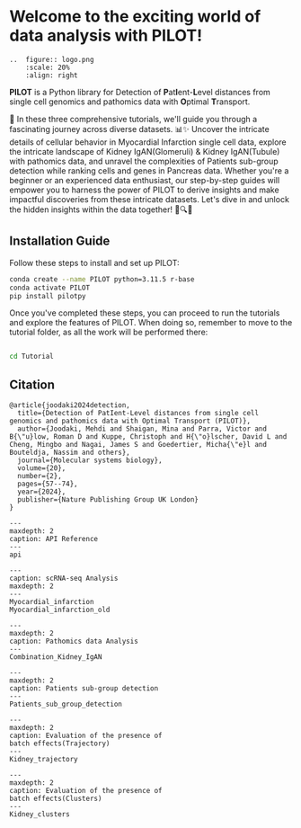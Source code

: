 
# Welcome to the exciting world of data analysis with PILOT!

```{eval-rst}
..  figure:: logo.png
    :scale: 20%
    :align: right
```

**PILOT** is a Python library for Detection of **P**at**I**ent-**L**evel distances from single cell genomics and pathomics data with **O**ptimal **T**ransport.

🚀 In these three comprehensive tutorials, we'll guide you through a fascinating journey across diverse datasets. 📊✨ Uncover the intricate details of cellular behavior in Myocardial Infarction single cell data, explore the intricate landscape of Kidney IgAN(Glomeruli) & Kidney IgAN(Tubule) with pathomics data, and unravel the complexities of Patients sub-group detection while ranking cells and genes in Pancreas data. Whether you're a beginner or an experienced data enthusiast, our step-by-step guides will empower you to harness the power of PILOT to derive insights and make impactful discoveries from these intricate datasets. Let's dive in and unlock the hidden insights within the data together! 🧬🔍💡


## Installation Guide

Follow these steps to install and set up PILOT:

```bash
conda create --name PILOT python=3.11.5 r-base
conda activate PILOT
pip install pilotpy
```
Once you've completed these steps, you can proceed to run the tutorials and explore the features of PILOT. 
When doing so, remember to move to the tutorial folder, as all the work will be performed there:
```bash

cd Tutorial


```


## Citation
```
@article{joodaki2024detection,
  title={Detection of PatIent-Level distances from single cell genomics and pathomics data with Optimal Transport (PILOT)},
  author={Joodaki, Mehdi and Shaigan, Mina and Parra, Victor and B{\"u}low, Roman D and Kuppe, Christoph and H{\"o}lscher, David L and Cheng, Mingbo and Nagai, James S and Goedertier, Micha{\"e}l and Bouteldja, Nassim and others},
  journal={Molecular systems biology},
  volume={20},
  number={2},
  pages={57--74},
  year={2024},
  publisher={Nature Publishing Group UK London}
}
```
```{toctree}
---
maxdepth: 2
caption: API Reference
---
api
```

```{toctree}
---
caption: scRNA-seq Analysis
maxdepth: 2
---
Myocardial_infarction
Myocardial_infarction_old
```

```{toctree}
---
maxdepth: 2
caption: Pathomics data Analysis
---
Combination_Kidney_IgAN
```

```{toctree}
---
maxdepth: 2
caption: Patients sub-group detection
---
Patients_sub_group_detection
```

```{toctree}
---
maxdepth: 2
caption: Evaluation of the presence of
batch effects(Trajectory)
---
Kidney_trajectory
```
```{toctree}
---
maxdepth: 2
caption: Evaluation of the presence of
batch effects(Clusters)
---
Kidney_clusters
```
